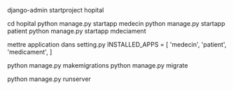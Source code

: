 <!-- CREATION PROJET -->
django-admin startproject hopital

<!-- CREATION APPLICATION POUR GERER ENTITE -->
cd hopital
python manage.py startapp medecin
python manage.py startapp patient
python manage.py startapp mdeciament

<!-- DEMARCHE -->
mettre application dans setting.py
INSTALLED_APPS = [
    'medecin',
    'patient',
    'medicament',
]

<!-- EXECUTION -->
python manage.py makemigrations
python manage.py migrate

python manage.py runserver


